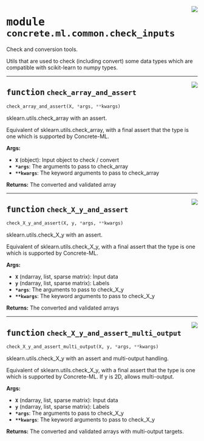 <!-- markdownlint-disable -->

<a href="https://github.com/zama-ai/concrete-ml-internal/tree/main/src/concrete/ml/common/check_inputs.py#L0"><img align="right" style="float:right;" src="https://img.shields.io/badge/-source-cccccc?style=flat-square"></a>

# <kbd>module</kbd> `concrete.ml.common.check_inputs`

Check and conversion tools.

Utils that are used to check (including convert) some data types which are compatible with scikit-learn to numpy types.

______________________________________________________________________

<a href="https://github.com/zama-ai/concrete-ml-internal/tree/main/src/concrete/ml/common/check_inputs.py#L16"><img align="right" style="float:right;" src="https://img.shields.io/badge/-source-cccccc?style=flat-square"></a>

## <kbd>function</kbd> `check_array_and_assert`

```python
check_array_and_assert(X, *args, **kwargs)
```

sklearn.utils.check_array with an assert.

Equivalent of sklearn.utils.check_array, with a final assert that the type is one which is supported by Concrete-ML.

**Args:**

- <b>`X`</b> (object):  Input object to check / convert
- <b>`*args`</b>:  The arguments to pass to check_array
- <b>`**kwargs`</b>:  The keyword arguments to pass to check_array

**Returns:**
The converted and validated array

______________________________________________________________________

<a href="https://github.com/zama-ai/concrete-ml-internal/tree/main/src/concrete/ml/common/check_inputs.py#L35"><img align="right" style="float:right;" src="https://img.shields.io/badge/-source-cccccc?style=flat-square"></a>

## <kbd>function</kbd> `check_X_y_and_assert`

```python
check_X_y_and_assert(X, y, *args, **kwargs)
```

sklearn.utils.check_X_y with an assert.

Equivalent of sklearn.utils.check_X_y, with a final assert that the type is one which is supported by Concrete-ML.

**Args:**

- <b>`X`</b> (ndarray, list, sparse matrix):  Input data
- <b>`y`</b> (ndarray, list, sparse matrix):  Labels
- <b>`*args`</b>:  The arguments to pass to check_X_y
- <b>`**kwargs`</b>:  The keyword arguments to pass to check_X_y

**Returns:**
The converted and validated arrays

______________________________________________________________________

<a href="https://github.com/zama-ai/concrete-ml-internal/tree/main/src/concrete/ml/common/check_inputs.py#L57"><img align="right" style="float:right;" src="https://img.shields.io/badge/-source-cccccc?style=flat-square"></a>

## <kbd>function</kbd> `check_X_y_and_assert_multi_output`

```python
check_X_y_and_assert_multi_output(X, y, *args, **kwargs)
```

sklearn.utils.check_X_y with an assert and multi-output handling.

Equivalent of sklearn.utils.check_X_y, with a final assert that the type is one which is supported by Concrete-ML. If y is 2D, allows multi-output.

**Args:**

- <b>`X`</b> (ndarray, list, sparse matrix):  Input data
- <b>`y`</b> (ndarray, list, sparse matrix):  Labels
- <b>`*args`</b>:  The arguments to pass to check_X_y
- <b>`**kwargs`</b>:  The keyword arguments to pass to check_X_y

**Returns:**
The converted and validated arrays with multi-output targets.
